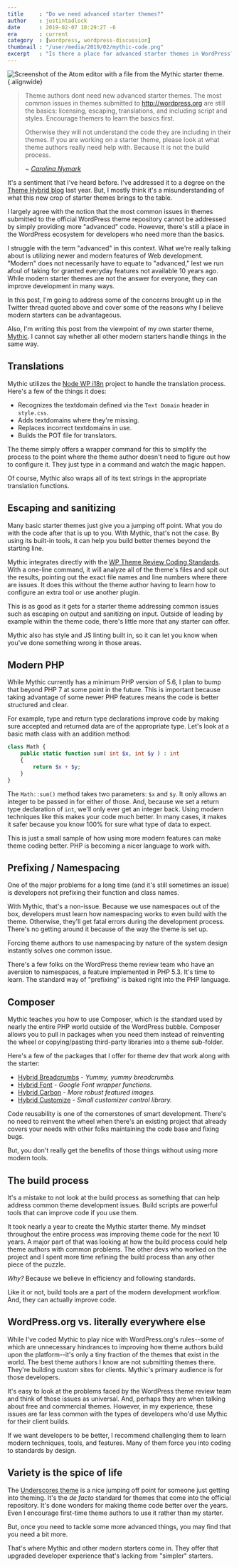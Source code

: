```yaml
---
title     : "Do we need advanced starter themes?"
author    : justintadlock
date      : 2019-02-07 10:29:27 -6
era       : current
category  : [wordpress, wordpress-discussion]
thumbnail : "/user/media/2019/02/mythic-code.png"
excerpt   : "Is there a place for advanced starter themes in WordPress? Or, should the focus be on simpler starters to help theme authors learn the basics?"
---
```


![Screenshot of the Atom editor with a file from the Mythic starter theme.](http://justintadlock.com/user/media/2019/02/mythic-code.png){.alignwide}

> Theme authors dont need new advanced starter themes.  The most common issues in themes submitted to http://wordpress.org are still the basics: licensing, escaping, translations, and including script and styles. Encourage themers to learn the basics first.
>
> Otherwise they will not understand the code they are including in their themes. If you are working on a starter theme, please look at what theme authors really need help with. Because it is not the build process.
>
> <cite markdown="1">~ [Carolina Nymark](https://twitter.com/carolinapoena/status/1092616066830864384)</cite>

It's a sentiment that I've heard before.  I've addressed it to a degree on the [Theme Hybrid blog](https://themehybrid.com/weblog/the-case-for-mythic-a-modern-theme-development-toolkit) last year.  But, I mostly think it's a misunderstanding of what this new crop of starter themes brings to the table.

I largely agree with the notion that the most common issues in themes submitted to the official WordPress theme repository cannot be addressed by simply providing more "advanced" code.  However, there's still a place in the WordPress ecosystem for developers who need more than the basics.

I struggle with the term "advanced" in this context.  What we're really talking about is utilizing newer and modern features of Web development.  "Modern" does not necessarily have to equate to "advanced," lest we run afoul of taking for granted everyday features not available 10 years ago.  While modern starter themes are not the answer for everyone, they can improve development in many ways.

In this post, I'm going to address some of the concerns brought up in the Twitter thread quoted above and cover some of the reasons why I believe modern starters can be advantageous.

Also, I'm writing this post from the viewpoint of my own starter theme, [Mythic](https://themehybrid.com/themes/mythic).  I cannot say whether all other modern starters handle things in the same way.

## Translations

Mythic utilizes the [Node WP i18n](https://github.com/cedaro/node-wp-i18n) project to handle the translation process.  Here's a few of the things it does:

- Recognizes the textdomain defined via the `Text Domain` header in `style.css`.
- Adds textdomains where they're missing.
- Replaces incorrect textdomains in use.
- Builds the POT file for translators.

The theme simply offers a wrapper command for this to simplify the process to the point where the theme author doesn't need to figure out how to configure it.  They just type in a command and watch the magic happen.

Of course, Mythic also wraps all of its text strings in the appropriate translation functions.

## Escaping and sanitizing

Many basic starter themes just give you a jumping off point.  What you do with the code after that is up to you.  With Mythic, that's not the case.  By using its built-in tools, it can help you build better themes beyond the starting line.

Mythic integrates directly with the [WP Theme Review Coding Standards](https://github.com/WPTRT/WPThemeReview).  With a one-line command, it will analyze all of the theme's files and spit out the results, pointing out the exact file names and line numbers where there are issues.  It does this without the theme author having to learn how to configure an extra tool or use another plugin.

This is as good as it gets for a starter theme addressing common issues such as escaping on output and sanitizing on input.  Outside of leading by example within the theme code, there's little more that any starter can offer.

Mythic also has style and JS linting built in, so it can let you know when you've done something wrong in those areas.

## Modern PHP

While Mythic currently has a minimum PHP version of 5.6, I plan to bump that beyond PHP 7 at some point in the future.  This is important because taking advantage of some newer PHP features means the code is better structured and clear.

For example, type and return type declarations improve code by making sure accepted and returned data are of the appropriate type. Let's look at a basic math class with an addition method:

```php
class Math {
	public static function sum( int $x, int $y ) : int
	{
		return $x + $y;
	}
}
```

The `Math::sum()` method takes two parameters: `$x` and `$y`.  It only allows an integer to be passed in for either of those.  And, because we set a return type declaration of `int`, we'll only ever get an integer back.  Using modern techniques like this makes your code much better.  In many cases, it makes it safer because you know 100% for sure what type of data to expect.

This is just a small sample of how using more modern features can make theme coding better.  PHP is becoming a nicer language to work with.

## Prefixing / Namespacing

One of the major problems for a long time (and it's still sometimes an issue) is developers not prefixing their function and class names.

With Mythic, that's a non-issue.  Because we use namespaces out of the box, developers must learn how namespacing works to even build with the theme.  Otherwise, they'll get fatal errors during the development process.  There's no getting around it because of the way the theme is set up.

Forcing theme authors to use namespacing by nature of the system design instantly solves one common issue.

There's a few folks on the WordPress theme review team who have an aversion to namespaces, a feature implemented in PHP 5.3.  It's time to learn.  The standard way of "prefixing" is baked right into the PHP language.

## Composer

Mythic teaches you how to use Composer, which is the standard used by nearly the entire PHP world outside of the WordPress bubble.  Composer allows you to pull in packages when you need them instead of reinventing the wheel or copying/pasting third-party libraries into a theme sub-folder.

Here's a few of the packages that I offer for theme dev that work along with the starter:

- [Hybrid Breadcrumbs](https://github.com/justintadlock/hybrid-breadcrumbs) - _Yummy, yummy breadcrumbs._
- [Hybrid Font](https://github.com/justintadlock/hybrid-font) - _Google Font wrapper functions._
- [Hybrid Carbon](https://github.com/justintadlock/hybrid-carbon) - _More robust featured images._
- [Hybrid Customize](https://github.com/justintadlock/hybrid-customize) - _Small customizer control library._

Code reusability is one of the cornerstones of smart development.  There's no need to reinvent the wheel when there's an existing project that already covers your needs with other folks maintaining the code base and fixing bugs.

But, you don't really get the benefits of those things without using more modern tools.

## The build process

It's a mistake to not look at the build process as something that can help address common theme development issues.  Build scripts are powerful tools that can improve code if you use them.

It took nearly a year to create the Mythic starter theme.  My mindset throughout the entire process was improving theme code for the next 10 years.  A major part of that was looking at how the build process could help theme authors with common problems.  The other devs who worked on the project and I spent more time refining the build process than any other piece of the puzzle.

_Why?_ Because we believe in efficiency and following standards.

Like it or not, build tools are a part of the modern development workflow.  And, they can actually improve code.

## WordPress.org vs. literally everywhere else

While I've coded Mythic to play nice with WordPress.org's rules--some of which are unnecessary hindrances to improving how theme authors build upon the platform--it's only a tiny fraction of the themes that exist in the world.  The best theme authors I know are not submitting themes there.  They're building custom sites for clients.  Mythic's primary audience is for those developers.

It's easy to look at the problems faced by the WordPress theme review team and think of those issues as universal.  And, perhaps they are when talking about free and commercial themes.  However, in my experience, these issues are far less common with the types of developers who'd use Mythic for their client builds.

If we want developers to be better, I recommend challenging them to learn modern techniques, tools, and features.  Many of them force you into coding to standards by design.

## Variety is the spice of life

The [Underscores theme](https://underscores.me/) is a nice jumping off point for someone just getting into theming.  It's the _de facto_ standard for themes that come into the official repository.  It's done wonders for making theme code better over the years.  Even I encourage first-time theme authors to use it rather than my starter.

But, once you need to tackle some more advanced things, you may find that you need a bit more.

That's where Mythic and other modern starters come in.  They offer that upgraded developer experience that's lacking from "simpler" starters.
